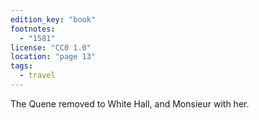 ```yaml
---
edition_key: "book"
footnotes:
  - "1581"
license: "CC0 1.0"
location: "page 13"
tags:
  - travel
---
```

The Quene removed to White Hall, and
Monsieur with her.
